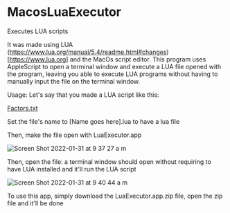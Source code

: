 # MacosLuaExecutor
Executes LUA scripts

It was made using LUA (https://www.lua.org/manual/5.4/readme.html#changes) [https://www.lua.org] and the MacOs script editor.
This program uses AppleScript to open a terminal window and execute a LUA file opened with the program, leaving you able to execute LUA programs without having to manually input the file on the terminal window.

Usage:
Let's say that you made a LUA script like this:

[Factors.txt](https://github.com/MoonlightShinesparkle/MacosLuaExecutor/files/7972878/Factors.txt)

Set the file's name to [Name goes here].lua to have a lua file

Then, make the file open with LuaExecutor.app

![Screen Shot 2022-01-31 at 9 37 27 a m](https://user-images.githubusercontent.com/93679649/151844330-4c01d84d-8eac-414e-ad59-96c37a802e9d.png)

Then, open the file: a terminal window should open without requiring to have LUA installed and it'll run the LUA script

![Screen Shot 2022-01-31 at 9 40 44 a m](https://user-images.githubusercontent.com/93679649/151844738-d0bd3576-a0ca-44b7-abcf-d855ea98ac9b.png)

To use this app, simply download the LuaExecutor.app.zip file, open the zip file and it'll be done
